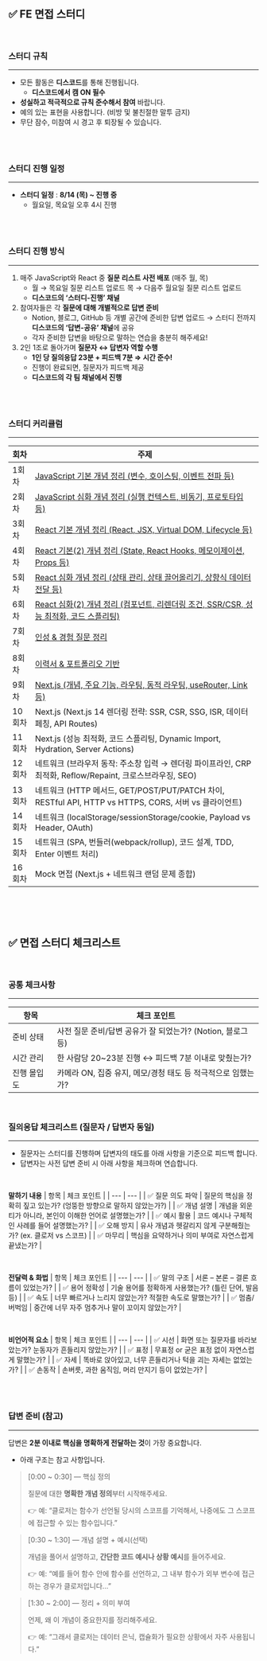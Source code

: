 ## ✅ FE 면접 스터디

<br/>

### 스터디 규칙

---

- 모든 활동은 **디스코드**를 통해 진행됩니다.
  - **디스코드에서 캠 ON 필수**
- **성실하고 적극적으로 규칙 준수해서 참여** 바랍니다.
- 예의 있는 표현을 사용합니다. (비방 및 불친절한 말투 금지)
- 무단 잠수, 미참여 시 경고 후 퇴장될 수 있습니다.

<br/><br/>

### 스터디 진행 일정

---

- **스터디 일정** : **8/14 (목) ~ 진행 중**
  - 월요일, 목요일 오후 4시 진행

<br/><br/>

### 스터디 진행 방식

---

1. 매주 JavaScript와 React 중 **질문 리스트 사전 배포** (매주 월, 목)
   - 월 → 목요일 질문 리스트 업로드
     목 → 다음주 월요일 질문 리스트 업로드
   - **디스코드의 ‘스터디-진행’ 채널**
2. 참여자들은 각 **질문에 대해 개별적으로 답변 준비**
   - Notion, 블로그, GitHub 등 개별 공간에 준비한 답변 업로드
     → 스터디 전까지 **디스코드의 ‘답변-공유’ 채널**에 공유
   - 각자 준비한 답변을 바탕으로 말하는 연습을 충분히 해주세요!
3. 2인 1조로 돌아가며 **질문자 ↔ 답변자 역할 수행**
   - **1인 당 질의응답 23분 + 피드백 7분 ⇒ 시간 준수!**
   - 진행이 완료되면, 질문자가 피드백 제공
   - **디스코드의 각 팀 채널에서 진행**

<br/><br/>

### 스터디 커리큘럼

---

| 회차   | 주제                                                                                                                                                                                                                                                                                                                   |
| ------ | ---------------------------------------------------------------------------------------------------------------------------------------------------------------------------------------------------------------------------------------------------------------------------------------------------------------------- |
| 1회차  | [JavaScript 기본 개념 정리 (변수, 호이스팅, 이벤트 전파 등)](https://github.com/kwonboryong/FE-Interview-Study/blob/main/Interview_Study/1%ED%9A%8C%EC%B0%A8_JavaScript%20%EA%B8%B0%EB%B3%B8/1%ED%9A%8C%EC%B0%A8_JS%20%EA%B8%B0%EB%B3%B8%20%EA%B0%9C%EB%85%90.md)                                                      |
| 2회차  | [JavaScript 심화 개념 정리 (실행 컨텍스트, 비동기, 프로토타입 등)](https://github.com/kwonboryong/FE-Interview-Study/blob/main/Interview_Study/2%ED%9A%8C%EC%B0%A8_JavaScript%20%EC%8B%AC%ED%99%94/2%ED%9A%8C%EC%B0%A8_JS%20%EC%8B%AC%ED%99%94%20%EA%B0%9C%EB%85%90.md)                                                |
| 3회차  | [React 기본 개념 정리 (React, JSX, Virtual DOM, Lifecycle 등)](https://github.com/kwonboryong/FE-Interview-Study/blob/main/Interview_Study/3%ED%9A%8C%EC%B0%A8_React%20%EA%B8%B0%EB%B3%B8/3%ED%9A%8C%EC%B0%A8_React%20%EA%B8%B0%EB%B3%B8%20%EA%B0%9C%EB%85%90.md)                                                      |
| 4회차  | [React 기본(2) 개념 정리 (State, React Hooks, 메모이제이션, Props 등)](<https://github.com/kwonboryong/FE-Interview-Study/blob/main/Interview_Study/4%ED%9A%8C%EC%B0%A8_React%20%EA%B8%B0%EB%B3%B8(2)/4%ED%9A%8C%EC%B0%A8_React%20%EA%B8%B0%EB%B3%B8%20%EA%B0%9C%EB%85%90(2).md>)                                      |
| 5회차  | [React 심화 개념 정리 (상태 관리, 상태 끌어올리기, 상향식 데이터 전달 등)](https://github.com/kwonboryong/FE-Interview-Study/blob/main/Interview_Study/5%ED%9A%8C%EC%B0%A8_React%20%EC%8B%AC%ED%99%94/5%ED%9A%8C%EC%B0%A8_React%20%EC%8B%AC%ED%99%94%20%EA%B0%9C%EB%85%90.md)                                          |
| 6회차  | [React 심화(2) 개념 정리 (컴포넌트, 리렌더링 조건, SSR/CSR, 성능 최적화, 코드 스플리팅)](<https://github.com/kwonboryong/FE-Interview-Study/blob/main/Interview_Study/6%ED%9A%8C%EC%B0%A8_React%20%EC%8B%AC%ED%99%94(2)/6%ED%9A%8C%EC%B0%A8_React%20%EC%8B%AC%ED%99%94(2)%20%EA%B0%9C%EB%85%90.md>)                    |
| 7회차  | [인성 & 경험 질문 정리](https://github.com/kwonboryong/FE-Interview-Study/blob/main/Interview_Study/7%ED%9A%8C%EC%B0%A8_%EC%9D%B8%EC%84%B1%20%26%20%EA%B2%BD%ED%97%98/7%ED%9A%8C%EC%B0%A8_%EC%9D%B8%EC%84%B1%20%26%20%EA%B2%BD%ED%97%98.md)                                                                            |
| 8회차  | [이력서 & 포트폴리오 기반](https://github.com/kwonboryong/FE-Interview-Study/blob/main/Interview_Study/8%ED%9A%8C%EC%B0%A8_%EC%9D%B4%EB%A0%A5%EC%84%9C%20%26%20%ED%8F%AC%ED%8A%B8%ED%8F%B4%EB%A6%AC%EC%98%A4/8%ED%9A%8C%EC%B0%A8_%EC%9D%B4%EB%A0%A5%EC%84%9C%20%26%20%ED%8F%AC%ED%8A%B8%ED%8F%B4%EB%A6%AC%EC%98%A4.md) |
| 9회차  | [Next.js (개념, 주요 기능, 라우팅, 동적 라우팅, useRouter, Link 등)](https://github.com/kwonboryong/FE-Interview-Study/blob/main/Interview_Study/9%ED%9A%8C%EC%B0%A8_Next.js%20%EA%B8%B0%EB%B3%B8/9%ED%9A%8C%EC%B0%A8_Next.js%20%EA%B8%B0%EB%B3%B8.md)                                                                 |
| 10회차 | Next.js (Next.js 14 렌더링 전략: SSR, CSR, SSG, ISR, 데이터 페칭, API Routes)                                                                                                                                                                                                                                          |
| 11회차 | Next.js (성능 최적화, 코드 스플리팅, Dynamic Import, Hydration, Server Actions)                                                                                                                                                                                                                                        |
| 12회차 | 네트워크 (브라우저 동작: 주소창 입력 → 렌더링 파이프라인, CRP 최적화, Reflow/Repaint, 크로스브라우징, SEO)                                                                                                                                                                                                             |
| 13회차 | 네트워크 (HTTP 메서드, GET/POST/PUT/PATCH 차이, RESTful API, HTTP vs HTTPS, CORS, 서버 vs 클라이언트)                                                                                                                                                                                                                  |
| 14회차 | 네트워크 (localStorage/sessionStorage/cookie, Payload vs Header, OAuth)                                                                                                                                                                                                                                                |
| 15회차 | 네트워크 (SPA, 번들러(webpack/rollup), 코드 설계, TDD, Enter 이벤트 처리)                                                                                                                                                                                                                                              |
| 16회차 | Mock 면접 (Next.js + 네트워크 랜덤 문제 종합)                                                                                                                                                                                                                                                                          |

<br/><br/>
<br/>

## ✅ 면접 스터디 체크리스트

<br/>

### **공통 체크사항**

---

| 항목        | 체크 포인트                                                  |
| ----------- | ------------------------------------------------------------ |
| 준비 상태   | 사전 질문 준비/답변 공유가 잘 되었는가? (Notion, 블로그 등)  |
| 시간 관리   | 한 사람당 20~23분 진행 ↔ 피드백 7분 이내로 맞췄는가?         |
| 진행 몰입도 | 카메라 ON, 집중 유지, 메모/경청 태도 등 적극적으로 임했는가? |

<br/>

### **질의응답 체크리스트 (질문자 / 답변자 동일)**

---

- 질문자는 스터디를 진행하며 답변자의 태도를 아래 사항을 기준으로 피드백 합니다.
- 답변자는 사전 답변 준비 시 아래 사항을 체크하며 연습합니다.

<br/>

**말하기 내용**
| 항목 | 체크 포인트 |
| --- | --- |
| ✅ 질문 의도 파악 | 질문의 핵심을 정확히 짚고 있는가? (엉뚱한 방향으로 말하지 않았는가?) |
| ✅ 개념 설명 | 개념을 외운 티가 아니라, 본인이 이해한 언어로 설명했는가? |
| ✅ 예시 활용 | 코드 예시나 구체적인 사례를 들어 설명했는가? |
| ✅ 오해 방지 | 유사 개념과 헷갈리지 않게 구분해줬는가? (ex. 클로저 vs 스코프) |
| ✅ 마무리 | 핵심을 요약하거나 의미 부여로 자연스럽게 끝냈는가? |

<br/>

**전달력 & 화법**
| 항목 | 체크 포인트 |
| --- | --- |
| ✅ 말의 구조 | 서론 – 본론 – 결론 흐름이 있었는가? |
| ✅ 용어 정확성 | 기술 용어를 정확하게 사용했는가? (틀린 단어, 발음 등) |
| ✅ 속도 | 너무 빠르거나 느리지 않았는가? 적절한 속도로 말했는가? |
| ✅ 멈춤/버벅임 | 중간에 너무 자주 멈추거나 말이 꼬이지 않았는가? |

<br/>

**비언어적 요소**
| 항목 | 체크 포인트 |
| --- | --- |
| ✅ 시선 | 화면 또는 질문자를 바라보았는가? 눈동자가 흔들리지 않았는가? |
| ✅ 표정 | 무표정 or 굳은 표정 없이 자연스럽게 말했는가? |
| ✅ 자세 | 똑바로 앉아있고, 너무 흔들리거나 턱을 괴는 자세는 없었는가? |
| ✅ 손동작 | 손버릇, 과한 움직임, 머리 만지기 등이 없었는가? |

<br/><br/>

### 답변 준비 (참고)

---

답변은 **2분 이내로 핵심을 명확하게 전달하는 것**이 가장 중요합니다.

- 아래 구조는 참고 사항입니다.

> [0:00 ~ 0:30] — 핵심 정의
>
> 질문에 대한 **명확한 개념 정의**부터 시작해주세요.
>
> 👉 예: “클로저는 함수가 선언될 당시의 스코프를 기억해서, 나중에도 그 스코프에 접근할 수 있는 함수입니다.”

> [0:30 ~ 1:30] — 개념 설명 + 예시(선택)
>
> 개념을 풀어서 설명하고, **간단한 코드 예시나 상황 예시**를 들어주세요.
>
> 👉 예: “예를 들어 함수 안에 함수를 선언하고, 그 내부 함수가 외부 변수에 접근하는 경우가 클로저입니다…”

> [1:30 ~ 2:00] — 정리 + 의미 부여
>
> 언제, 왜 이 개념이 중요한지를 정리해주세요.
>
> 👉 예: “그래서 클로저는 데이터 은닉, 캡슐화가 필요한 상황에서 자주 사용됩니다.”

<br/>
